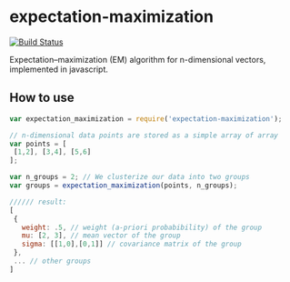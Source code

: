 # expectation-maximization

[![Build Status](https://travis-ci.org/lovasoa/expectation-maximization.svg?branch=master)](https://travis-ci.org/lovasoa/expectation-maximization)

 Expectation–maximization (EM) algorithm for n-dimensional vectors, implemented in javascript.

## How to use

 ```js
var expectation_maximization = require('expectation-maximization');

// n-dimensional data points are stored as a simple array of array
var points = [
  [1,2], [3,4], [5,6]
];

var n_groups = 2; // We clusterize our data into two groups
var groups = expectation_maximization(points, n_groups);

////// result:
[
  {
    weight: .5, // weight (a-priori probabibility) of the group
    mu: [2, 3], // mean vector of the group
    sigma: [[1,0],[0,1]] // covariance matrix of the group
  },
  ... // other groups
]
 ```
